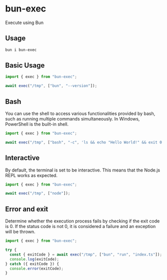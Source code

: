 # bun-exec

Execute using Bun

## Usage

```bash
bun i bun-exec
```

## Basic Usage

```ts
import { exec } from "bun-exec";

await exec("/tmp", ["bun", "--version"]);
```

## Bash

You can use the shell to access various functionalities provided by bash, such as running multiple commands simultaneously. In Windows, PowerShell is the built-in shell.

```ts
import { exec } from "bun-exec";

await exec("/tmp", ["bash", "-c", 'ls && echo "Hello World!" && exit 0']);
```

## Interactive

By default, the terminal is set to be interactive. This means that the Node.js REPL works as expected.

```ts
import { exec } from "bun-exec";

await exec("/tmp", ["node"]);
```

## Error and exit

Determine whether the execution process fails by checking if the exit code is 0. If the status code is not 0, it is considered a failure and an exception will be thrown.

```ts
import { exec } from "bun-exec";

try {
  const { exitCode } = await exec("/tmp", ["bun", "run", "index.ts"]);
  console.log(exitCode);
} catch ({ exitCode }) {
  console.error(exitCode);
}
```

